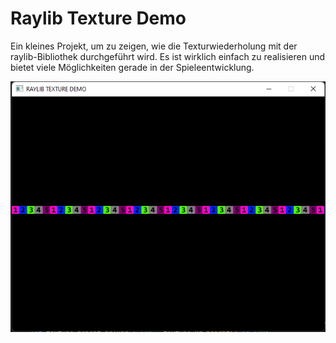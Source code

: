 # Raylib Texture Demo

Ein kleines Projekt, um zu zeigen, wie die Texturwiederholung mit der raylib-Bibliothek durchgeführt wird. Es ist wirklich einfach zu realisieren und bietet viele Möglichkeiten gerade in der Spieleentwicklung. 

<p align="center">
  <img src="https://github.com/gpietz/raylib_texture_demo/blob/master/docs/2022-07-24 20_34_45-raylib_texture_demo.png"/>
</p>
